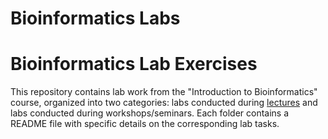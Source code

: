 # Bioinformatics Labs

# Bioinformatics Lab Exercises

This repository contains lab work from the "Introduction to Bioinformatics" course, 
organized into two categories: labs conducted during [lectures](lecture-based_labs/README.md) 
and labs conducted during workshops/seminars. 
Each folder contains a README file with specific details on the corresponding lab tasks.
